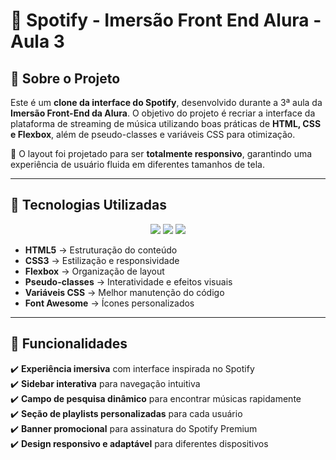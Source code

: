 # 🎵 Spotify - Imersão Front End Alura - Aula 3

## 📌 Sobre o Projeto

Este é um **clone da interface do Spotify**, desenvolvido durante a 3ª aula da **Imersão Front-End da Alura**. O objetivo do projeto é recriar a interface da plataforma de streaming de música utilizando boas práticas de **HTML, CSS e Flexbox**, além de pseudo-classes e variáveis CSS para otimização.

🎨 O layout foi projetado para ser **totalmente responsivo**, garantindo uma experiência de usuário fluida em diferentes tamanhos de tela. 

---

## 🚀 Tecnologias Utilizadas

<div align="center">
  <img src="https://img.shields.io/badge/HTML5-%23E34F26.svg?style=for-the-badge&logo=html5&logoColor=white" />
  <img src="https://img.shields.io/badge/CSS3-%231572B6.svg?style=for-the-badge&logo=css3&logoColor=white" />
  <img src="https://img.shields.io/badge/Font%20Awesome-%23339AF0.svg?style=for-the-badge&logo=font-awesome&logoColor=white" />
</div>

- **HTML5** → Estruturação do conteúdo
- **CSS3** → Estilização e responsividade
- **Flexbox** → Organização de layout
- **Pseudo-classes** → Interatividade e efeitos visuais
- **Variáveis CSS** → Melhor manutenção do código
- **Font Awesome** → Ícones personalizados

---

## 🎯 Funcionalidades

✔️ **Experiência imersiva** com interface inspirada no Spotify  
✔️ **Sidebar interativa** para navegação intuitiva  
✔️ **Campo de pesquisa dinâmico** para encontrar músicas rapidamente  
✔️ **Seção de playlists personalizadas** para cada usuário  
✔️ **Banner promocional** para assinatura do Spotify Premium  
✔️ **Design responsivo e adaptável** para diferentes dispositivos  


